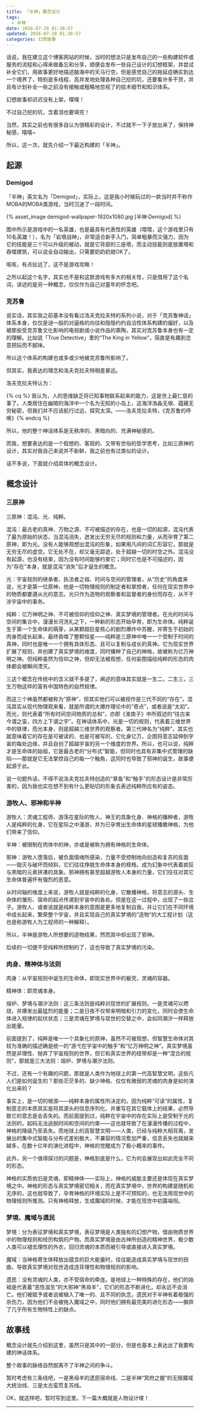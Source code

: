 ```yaml
---
title: 「半神」概念设计
tags:
  - 半神
date: 2016-07-28 01:38:57
updated: 2016-07-28 01:38:57
categories: 幻想故事
---
```


话说，我在建立这个博客网站的时候，当时的想法只是发布自己的一些构建软件或服务的流程和心得来做备忘和分享，顺便会发布一些自己设计的幻想框架，并尝试补全它们，用故事更好地描述脑海中的天马行空。但是感觉自己的拖延症确实到达一个境界了，特别是多线程、高并发地处理各种自己挖的坑，还要看许多干货，并且有计划补全一些之前没有接触或粗略地忽视了的技术细节和知识体系。

幻想故事却迟迟没有上架，噗噗！

不过自己挖的坑，含着泪也要填完！

当然，其实之前也有很多自认为很精彩的设计，不过就不一下子放出来了，保持神秘感，嘻嘻~

所以，这一次，就先介绍一下最近构建的「半神」。

<!-- more -->

## 起源

### Demigod

「半神」英文名为「Demigod」，实际上，这是我小时候玩过的一款当时并不称作MOBA的MOBA类游戏，当时沉迷了一段时间。

{% asset_image demigod-wallpaper-1920x1080.jpg [半神·Demigod] %}

图中所示是游戏中的一名英雄，也是最具有代表性的英雄（喂喂，这个游戏里只有10名英雄！），名为「岩塔战神」，非常适合新手入门，简单粗暴而又强力，因为它的技能是三个可以升级的被动，就是它背部的三座塔，而主动技能则是放置塔和吞噬建筑，可以说全自动输出，只需要奶奶奶就OK了。

咳咳，有点扯远了，这不是游戏攻略！

之所以起这个名字，其实也不是和这款游戏有多大的相关性，只是借用了这个名词，讲述的是另一种概念，仅仅作为自己对童年的怀念吧。

### 克苏鲁

说实话，其实我之前基本没有看过洛夫克拉夫特的系列小说，对于「克苏鲁神话」体系本身，仅仅是谜一般的对逼格的向往和隐隐约约自洽性体系构建的偏好，以及被那些受克苏鲁文化影响的电视剧或小说作品的熏陶，其实对克苏鲁本身也有一定的理解。比如说「True Detective」里的“The King in Yellow”，简直是有趣到恣意把玩而不腻味。

所以这个体系的构建也或多或少地被克苏鲁所影响了。

但其实，我表达的理念和洛夫克拉夫特相差甚远。

洛夫克拉夫特认为：

{% cq %} 我认为，人的思维缺乏将已知事物联系起来的能力，这是世上最仁慈的事了。人类居住在幽暗的海洋中一个名为无知的小岛上，这海洋浩淼无垠、蕴藏无穷秘密，但我们并不应该航行过远，探究太深。——洛夫克拉夫特，《克苏鲁的呼唤》{% endcq %}

所以，他的整个神话体系是无秩序的、黑暗向的、充满神秘感的。

而我，想要表达的是一个假想的、客观的、又带有世俗的哲学思考，比如三原神的设计，其实对我自己来说并不新鲜，我之前也有过类似的设计。

话不多说，下面就介绍具体的概念设计。

## 概念设计

### 三原神

三原神：混沌、光、纯粹。

混沌：最古老的真神、万物之源、不可被描述的存在，也是一切的起源，混沌代表了最为原始的状态，当混沌消失，迸发出无穷无尽的规则和力量，从而孕育了第二原神，即为光。没有人能够观想出混沌的形象，如果用凡间的词汇形容它，那就是无穷无尽的虚空。它无处不在，却又毫无踪迹，处于超越一切的时空之外。混沌没有起源，也没有结束，因为没有时间能够约束它；同时它也是不可描述的，因为“存在”本身，就是混沌“消失”后才诞生的概念。

光：宇宙规则的继承者、执法者之祖、时间与空间的管理者，从“历史”的角度来说，光才是第一位原神，他是一切物理规则的制定者和掌控者，任何在现实世界中的物质都要遵从光的意志。光只作为造物的观察者和监督者的身份而存在，从不干涉宇宙中的事务。

纯粹：亿万神明之神、不可被信仰的信仰之神、真实梦境的管理者。在光的时间与空间的集合中，漫漫长河洗礼之下，一种新的形态开始孕育，即为生命体。纯粹诞生于第一个生命体的萌芽，从某颗超巨星核心的剧烈爆炸中苏醒，并寄生于初始的肉身而成长起来，最终吞噬了整颗恒星——纯粹是三原神中唯一一个受制于时间的真神，同时也是唯一一个拥有具体形态、且可以复制与成长的真神。它为现实世界扩展了规则，并创建了真实梦境的维度，同时播种了自己的神格，故被称为亿万神明之神。但纯粹虽然为信仰之神，但却无法被观想，任何妄图描绘纯粹的形态的肉体都会被瞬间湮灭。

三这个概念在传统中的含义就不多提了，阐述的意味其实就是一生二，二生三，三生万物这样的富有中国特色的自然规律。

而这三个神虽然都被称为“原神”，但其实他们可以被视作是三代不同的“存在”。混沌其实从现代物理观来看，就是所谓的大爆炸理论中的“奇点”，或者说是“太初”。而光，则代表着“所有时间空间物质的总和”，亦即《淮南子》中所叙述的“往古来今谓之宙，四方上下谓之宇”。在神话体系中，光是一切的规则，代表着三维世界中的铁律，而光本身，则是超越三维世界的观察者。第三代神名为“纯粹”，其实也就意味着它的存在是可被读的、也是可被写的，它化身亿万，企图将意志延伸到宇宙的每处边缘，并且自创了超越宇宙的另一个维度的世界。所以，也可以说，纯粹才是生命体的始祖，它是最古老的“分布式”智能，但同时也具有非集中式管理的缺陷——那就是它无法掌控自己的每一个触角，这同时也导致了邪神的诞生，故事便起源于此。

说一句题外话，不得不说洛夫克拉夫特创造的“章鱼”和“触手”的形态设计是非常厉害的，因为我也实在想不到有什么更贴切的形象去表述纯粹所应有的姿态。

### 游牧人、邪神和半神

游牧人：灵魂工程师、游荡在星际的牧人、神王的具象化身、神格的播种者，游牧人是纯粹的化身，它在星际之中漫游，并为已孕育出生命体的星球播撒神格，为他们带来了信仰。

半神：被限制在肉体中的神，亦或是被称为拥有神格的生命体。

邪神：游牧人堕落后，被负面情绪所感染，力量不受控制地向创造和复苏的反面——毁灭与破坏而倾斜，它们往往挣脱生命体本身的桎梏，成为幻象中代表着疯狂与黑暗的元素拼凑的具象。邪神拥有甚至超越游牧人本身的力量，它们往往对其它生命体普遍怀有强烈的恶意。

从时间轴的维度上来说，游牧人就是纯粹的化身，它散播神格，将意志的源头、生命体的雏形、宿命的起点传递到宇宙中的各处。但是在这一过程中，出现了一些岔子。游牧人、或者说就是纯粹本身的意图是更多地复制自我，并让它们在不同环境中成长起来，繁荣整个宇宙，并且实现自己的真实梦境的“造物”的大工程计划（这也是称游牧人为工程师的一种解释）。

所以，半神是游牧人所想要的造物结果，然而其中却出现了邪神。

后续的一切便不受纯粹所控制的了，这也导致了真实梦境的污染。

### 肉身、精神体与法则

肉身：从宇宙规则中诞生的生命体，即现实世界中的躯壳，灵魂的容器。

精神体：即灵魂本身。

熔炉、梦境与潮汐法则：这三条法则是纯粹对现世的扩展规则。一是灵魂可以燃烧，并爆发出最猛烈的能量；二是日夜不仅带来明暗和引力的变化，同时会使生命体进入规律的起伏状态；三是灵魂在梦境与现世的交替之中，会如同潮汐一样释放出能量。

前面提到了，纯粹是唯一一个具象化的原神，虽然不可被观想，但智慧生命体对其较为准确的描述确是统一的“游弋在宇宙中的触手”和“亿万神明之神”。真实梦境虽然是非理性、抛弃了宇宙规则的世界，但它和真实世界的纽带却是一种“混合的规则”，那就是三大法则：熔炉、梦境与潮汐法则。

不过，还有一个有趣的问题，那就是人类作为地球上的第一代高智慧文明，这些凡人们是如何诞生的？那些茫茫多的、缺少神格、仅仅有微弱的灵魂的肉身是如何演化出来的？

事实上，是一切的根源——纯粹本身的属性所决定的。因为纯粹“可读”的属性，复制意志的本质其实是将其源头的信息序列化、并重写在其它载体上的结果，必然导致它的意志是会丢失的。而前面提到过，纯粹在宇宙中的存在实际上是受制于光的法则的，起码无法逃脱时间和空间的约束——这也就导致了在漫漫传播的过程中，神格的降级乃至丢失。而地球上的高智慧文明——人类，已经与纯粹大相背离，发展出的集中式智能与分布式差别极大，不兼容的情况愈加严重，信息丢失也就越来越多，在数十亿年的演化进程中，神格的觉醒成为了极小概率的事件。

此外，另一个值得探讨的问题是，神格到底是什么，它为何会展现出如此完全不同的形态。

神格的实质依旧是灵魂，即精神体——实际上，神格的威能主要还是体现在真实梦境之中。神格的形态与真实梦境密切相关，而在真实梦境中，世界的构建是随机和无序的，这也就导致了，孕育神格的环境实际上是不可预知的，也无法用现世中的物理规则所推测。只有神格释放，生成魔域的时候，才能在现世中初露端倪。

### 梦境、魔域与遗民

梦境：分为表征梦境和真实梦境，表征梦境是人类独有的幻想产物，借由物质世界中的物理规则和经历构筑的产物。而真实梦境是由古神所创造的精神世界，极少数人类可以褪去理性的外衣，回归灵魂的本质而被引导或直接进入真实梦境。

魔域：当神格寄生体释放出蕴含的巨大能量时，往往能造成真实梦境与现世的扭曲，导致真实梦境对现世造成违背理性和物理规则的影响。

遗民：没有灵魂的人类，亦不受宿命的牵连。是地球上一种特殊的存在，他们的始祖是代表着“恶性滋生”的大邪神“黑母羊”，它们的形态不断进化，却永远不会消亡。他们被赋予或者说被植入了唯一的、且不同的执念。遗民对于半神有着极强的杀伤力，因为他们不会被拖入魔域之中，同时他们拥有最完美的进化形态——摒弃了几乎所有生物特性上的缺点。

## 故事线

概念设计就先介绍到这里，虽然只是其中的一部分，但是也基本上表达出了我要构建的神话体系。

整个故事的脉络自然脱离不了半神之间的争斗。

暂时考虑有三条线吧，一是黑母羊的遗民宿命线、二是半神“冥府之握”的无限魔域大统治线、三是太古蛮荒复苏线。

OK，就这样吧，暂时写到这里。下一篇大概就是人物设计喽！

---